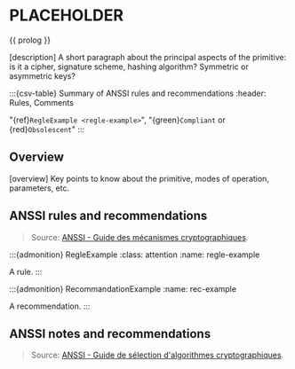 # PLACEHOLDER

{{ prolog }}

[description]
A short paragraph about the principal aspects of the primitive: is it a cipher,
signature scheme, hashing algorithm? Symmetric or asymmetric keys?

:::{csv-table} Summary of ANSSI rules and recommendations
:header: Rules, Comments

"{ref}`RegleExample <regle-example>`", "{green}`Compliant` or {red}`Obsolescent`"
:::

## Overview

[overview]
Key points to know about the primitive, modes of operation, parameters, etc.

## ANSSI rules and recommendations

> Source: [ANSSI - Guide des mécanismes cryptographiques](https://www.ssi.gouv.fr/uploads/2021/03/anssi-guide-mecanismes_crypto-2.04.pdf).

:::{admonition} RegleExample
:class: attention
:name: regle-example

A rule.
:::

:::{admonition} RecommandationExample
:name: rec-example

A recommendation.
:::

## ANSSI notes and recommendations

> Source: [ANSSI - Guide de sélection d'algorithmes cryptographiques](https://cyber.gouv.fr/sites/default/files/2021/03/anssi-guide-selection_crypto-1.0.pdf).

